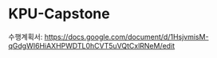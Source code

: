 # KPU-Capstone

수행계획서: https://docs.google.com/document/d/1HsjvmisM-qGdgWI6HiAXHPWDTL0hCVT5uVQtCxlRNeM/edit
